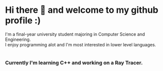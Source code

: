 # Hi there 👋 and welcome to my github profile :)
I'm a final-year university student majoring in Computer Science and Engineering.<br/>
I enjoy programming alot and I'm most interested in lower level languages.
<br/>
<br/>
### Currently I'm learning C++ and working on a Ray Tracer.
